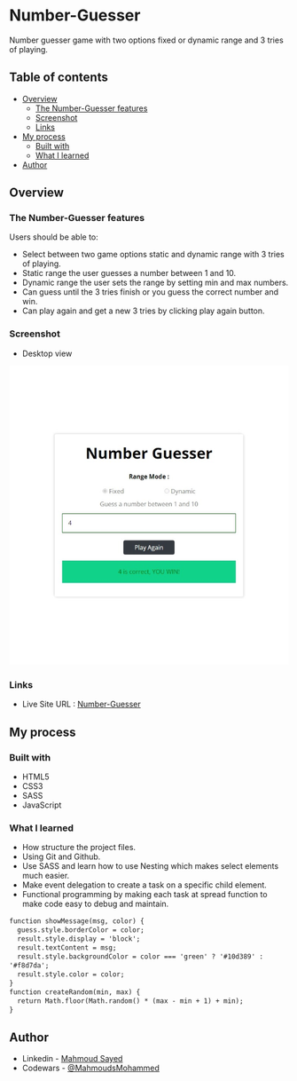 # Number-Guesser

Number guesser game with two options fixed or dynamic range and 3 tries of playing.

## Table of contents

- [Overview](#overview)
  - [The Number-Guesser features](#the-Number-Guesser-features)
  - [Screenshot](#screenshot)
  - [Links](#links)
- [My process](#my-process)
  - [Built with](#built-with)
  - [What I learned](#what-i-learned)
- [Author](#author)

## Overview

### The Number-Guesser features

Users should be able to:

- Select between two game options static and dynamic range with 3 tries of playing.
- Static range the user guesses a number between 1 and 10.
- Dynamic range the user sets the range by setting min and max numbers.
- Can guess until the 3 tries finish or you guess the correct number and win.
- Can play again and get a new 3 tries by clicking play again button.

### Screenshot

- Desktop view

![](static/screen.jpeg)

### Links

- Live Site URL : [Number-Guesser](https://mahmoudsmohammed.github.io/Number-Guesser/)

## My process

### Built with

- HTML5
- CSS3
- SASS
- JavaScript

### What I learned

- How structure the project files.
- Using Git and Github.
- Use SASS and learn how to use Nesting which makes select elements much easier.
- Make event delegation to create a task on a specific child element.
- Functional programming by making each task at spread function to make code easy to debug and maintain.

```Js
function showMessage(msg, color) {
  guess.style.borderColor = color;
  result.style.display = 'block';
  result.textContent = msg;
  result.style.backgroundColor = color === 'green' ? '#10d389' : '#f8d7da';
  result.style.color = color;
}
function createRandom(min, max) {
  return Math.floor(Math.random() * (max - min + 1) + min);
}
```

## Author

- Linkedin - [Mahmoud Sayed](https://www.linkedin.com/in/mahmoud-sayed-b85536217/)
- Codewars - [@MahmoudsMohammed](https://www.codewars.com/users/MahmoudsMohammed)
